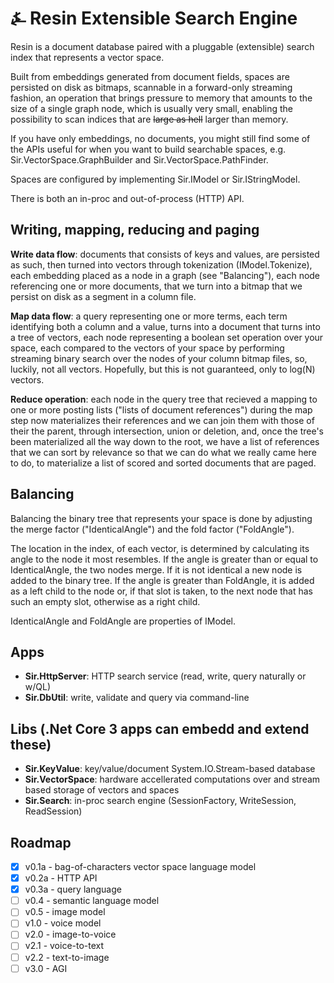 # &#9084; Resin Extensible Search Engine

Resin is a document database paired with a pluggable (extensible) 
search index that represents a vector space. 

Built from embeddings generated from document fields, spaces are
persisted on disk as bitmaps, scannable in a forward-only streaming fashion, 
an operation that brings pressure to memory that amounts to the size of a single graph node, 
which is usually very small, 
enabling the possibility to scan indices that are ~~large as hell~~ larger than memory. 

If you have only embeddings, no documents, you might still find some of the APIs useful for when you
want to build searchable spaces, e.g. Sir.VectorSpace.GraphBuilder and Sir.VectorSpace.PathFinder.

Spaces are configured by implementing Sir.IModel or Sir.IStringModel.

There is both an in-proc and out-of-process (HTTP) API.

## Writing, mapping, reducing and paging

__Write data flow__: documents that consists of keys and values, are persisted as such, then turned into vectors through tokenization (IModel.Tokenize), each embedding placed as a node in a graph (see "Balancing"), each node referencing one or more documents, that we turn into a bitmap that we persist on disk as a segment in a column file.

__Map data flow__: a query representing one or more terms, each term identifying both a column and a value, turns into a document that turns into a tree of vectors, each node representing a boolean set operation over your space, each compared to the vectors of your space by performing streaming binary search over the nodes of your column bitmap files, so, luckily, not all vectors. Hopefully, but this is not guaranteed, only to log(N) vectors.

__Reduce operation__: each node in the query tree that recieved a mapping to one or more posting lists ("lists of document references") during the map step now materializes their references and we can join them with those of their the parent, through intersection, union or deletion, and, once the tree's been materialized all the way down to the root, we have a list of references that we can sort by relevance so that we can do what we really came here to do, to materialize a list of scored and sorted documents that are paged.

## Balancing

Balancing the binary tree that represents your space is done by adjusting the merge factor ("IdenticalAngle") and the fold factor ("FoldAngle"). 

The location in the index, of each vector, is determined by calculating its angle to the node it most resembles. If the angle is greater than or equal to IdenticalAngle, the two nodes merge. If it is not identical a new node is added to the binary tree. If the angle is greater than FoldAngle, it is added as a left child to the node or, if that slot is taken, to the next node that has such an empty slot, otherwise as a right child.

IdenticalAngle and FoldAngle are properties of IModel.

## Apps

- __Sir.HttpServer__: HTTP search service (read, write, query naturally or w/QL)
- __Sir.DbUtil__: write, validate and query via command-line

## Libs (.Net Core 3 apps can embedd and extend these)

- __Sir.KeyValue__: key/value/document System.IO.Stream-based database
- __Sir.VectorSpace__: hardware accellerated computations over and stream based storage of vectors and spaces
- __Sir.Search__: in-proc search engine (SessionFactory, WriteSession, ReadSession)

## Roadmap

- [x] v0.1a - bag-of-characters vector space language model
- [x] v0.2a - HTTP API
- [x] v0.3a - query language
- [ ] v0.4 - semantic language model
- [ ] v0.5 - image model
- [ ] v1.0 - voice model
- [ ] v2.0 - image-to-voice
- [ ] v2.1 - voice-to-text
- [ ] v2.2 - text-to-image
- [ ] v3.0 - AGI
